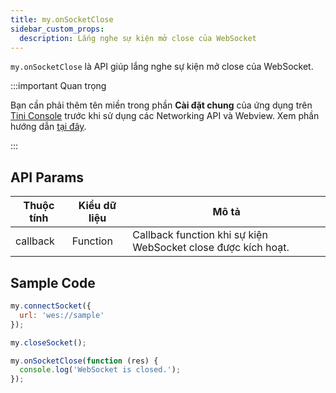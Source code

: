 ```yaml
---
title: my.onSocketClose
sidebar_custom_props:
  description: Lắng nghe sự kiện mở close của WebSocket
---
```


`my.onSocketClose` là API giúp lắng nghe sự kiện mở close của WebSocket.

:::important Quan trọng

Bạn cần phải thêm tên miền trong phần **Cài đặt chung** của ứng dụng trên [Tini Console](https://developer.tiki.vn/apps) trước khi sử dụng các Networking API và Webview. Xem phần hướng dẫn [tại đây](/docs/development/tini-console/whitelist-domains).

:::

## API Params

| Thuộc tính | Kiểu dữ liệu | Mô tả                                                         |
| ---------- | ------------ | ------------------------------------------------------------- |
| callback   | Function     | Callback function khi sự kiện WebSocket close được kích hoạt. |

## Sample Code

```js
my.connectSocket({
  url: 'wes://sample'
});

my.closeSocket();

my.onSocketClose(function (res) {
  console.log('WebSocket is closed.');
});
```
